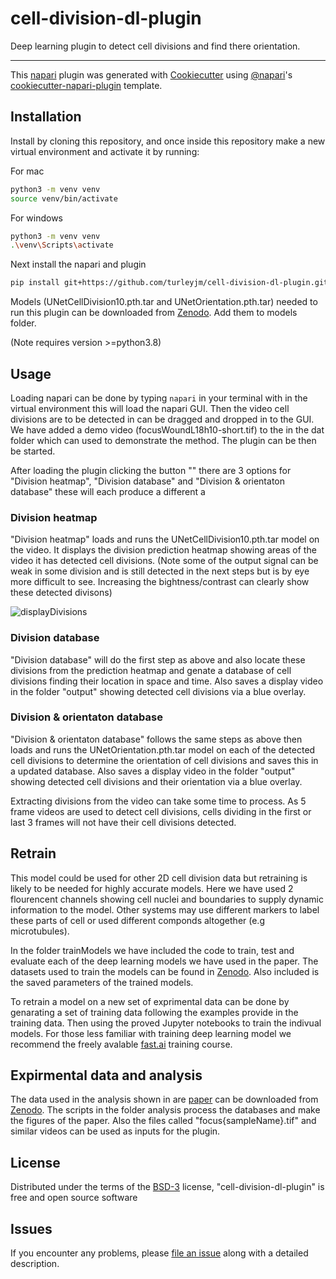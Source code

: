# cell-division-dl-plugin

Deep learning plugin to detect cell divisions and find there orientation. 

----------------------------------

This [napari] plugin was generated with [Cookiecutter] using [@napari]'s [cookiecutter-napari-plugin] template.

<!--
Don't miss the full getting started guide to set up your new package:
https://github.com/napari/cookiecutter-napari-plugin#getting-started

and review the napari docs for plugin developers:
https://napari.org/stable/plugins/index.html
-->

## Installation

Install by cloning this repository, and once inside this repository make a new virtual environment and activate it by running:

For mac
```sh
python3 -m venv venv
source venv/bin/activate
```
For windows
```sh
python3 -m venv venv
.\venv\Scripts\activate
```

Next install the napari and plugin
```sh
pip install git+https://github.com/turleyjm/cell-division-dl-plugin.git
```

Models (UNetCellDivision10.pth.tar and UNetOrientation.pth.tar) needed to run this plugin can be downloaded from [Zenodo]. Add them to models folder.

(Note requires version >=python3.8)

## Usage

Loading napari can be done by typing `napari` in your terminal with in the virtual environment this will load the napari GUI. Then the video cell divisions are to be detected in can be dragged and dropped in to the GUI. We have added a demo video (focusWoundL18h10-short.tif) to the in the dat folder which can used to demonstrate the method. The plugin can be then be started.

After loading the plugin clicking the button "" there are 3 options for "Division heatmap", "Division database" and "Division & orientaton database" these will each produce a different a

### Division heatmap
"Division heatmap" loads and runs the UNetCellDivision10.pth.tar model on the video. It displays the division prediction heatmap showing areas of the video it has detected cell divisions. (Note some of the output signal can be weak in some division and is still detected in the next steps but is by eye more difficult to see. Increasing the bightness/contrast can clearly show these detected divisons)

![displayDivisions](https://github.com/turleyjm/cell-division-dl-plugin/assets/68009166/56dba27c-7c78-4231-b574-61294cec449a)

### Division database
"Division database" will do the first step as above and also locate these divisions from the prediction heatmap and genate a database of cell divisions finding their location in space and time. Also saves a display video in the folder "output" showing detected cell divisions via a blue overlay.

### Division & orientaton database
"Division & orientaton database" follows the same steps as above then loads and runs the UNetOrientation.pth.tar model on each of the detected cell divisions to determine the orientation of cell divisions and saves this in a updated database. Also saves a display video in the folder "output" showing detected cell divisions and their orientation via a blue overlay.

Extracting divisions from the video can take some time to process. As 5 frame videos are used to detect cell divisions, cells dividing in the first or last 3 frames will not have their cell divisions detected.

## Retrain 

This model could be used for other 2D cell division data but retraining is likely to be needed for highly accurate models. Here we have used 2 flourencent channels showing cell nuclei and boundaries to supply dynamic information to the model. Other systems may use different markers to label these parts of cell or used different componds altogether (e.g microtubules).

In the folder trainModels we have included the code to train, test and evaluate each of the deep learning models we have used in the paper. The datasets used to train the models can be found in [Zenodo]. Also included is the saved parameters of the trained models.

To retrain a model on a new set of exprimental data can be done by genarating a set of training data following the examples provide in the training data. Then using the proved Jupyter notebooks to train the indivual models. For those less familiar with training deep learning model we recommend the freely avalable [fast.ai] training course.

## Expirmental data and analysis

The data used in the analysis shown in are [paper] can be downloaded from [Zenodo]. The scripts in the folder analysis process the databases and make the figures of the paper. Also the files called "focus{sampleName}.tif" and similar videos can be used as inputs for the plugin.

## License

Distributed under the terms of the [BSD-3] license,
"cell-division-dl-plugin" is free and open source software

## Issues

If you encounter any problems, please [file an issue] along with a detailed description.

[napari]: https://github.com/napari/napari
[Cookiecutter]: https://github.com/audreyr/cookiecutter
[@napari]: https://github.com/napari
[MIT]: http://opensource.org/licenses/MIT
[BSD-3]: http://opensource.org/licenses/BSD-3-Clause
[GNU GPL v3.0]: http://www.gnu.org/licenses/gpl-3.0.txt
[GNU LGPL v3.0]: http://www.gnu.org/licenses/lgpl-3.0.txt
[Apache Software License 2.0]: http://www.apache.org/licenses/LICENSE-2.0
[Mozilla Public License 2.0]: https://www.mozilla.org/media/MPL/2.0/index.txt
[cookiecutter-napari-plugin]: https://github.com/napari/cookiecutter-napari-plugin
[paper]: https://www.biorxiv.org/content/10.1101/2023.03.20.533343v3.abstract
[Zenodo]: https://zenodo.org/records/10846684
[fast.ai]: https://course.fast.ai/Lessons/lesson1.html


[file an issue]: https://github.com/turleyjm/cell-division-dl-plugin/issues

[napari]: https://github.com/napari/napari
[tox]: https://tox.readthedocs.io/en/latest/
[pip]: https://pypi.org/project/pip/
[PyPI]: https://pypi.org/
